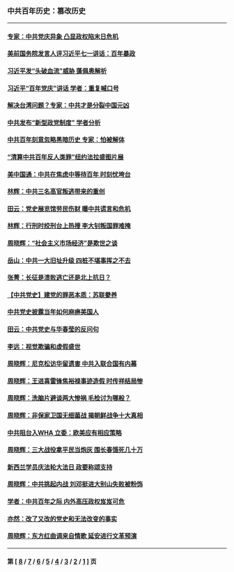 ### 中共百年历史：篡改历史
---
#### [专家：中共党庆异象 凸显政权陷末日危机](../../pages/nf1176115/n13067084.md?08300430) 
#### [美前国务院发言人评习近平七一讲话：百年暴政](../../pages/nf1176115/n13066986.md?08300430) 
#### [习近平发“头破血流”威胁 蓬佩奥解析](../../pages/nf1176115/n13063604.md?08300430) 
#### [习近平“百年党庆”讲话 学者：重复喊口号](../../pages/nf1176115/n13061411.md?08300430) 
#### [解决台湾问题？专家：中共才是分裂中国元凶](../../pages/nf1176115/n13060811.md?08300430) 
#### [中共发布“新型政党制度” 学者分析](../../pages/nf1176115/n13056354.md?08300430) 
#### [中共百年刻意忽略黑暗历史 专家：怕被解体](../../pages/nf1176115/n13056056.md?08300430) 
#### [“清算中共百年反人类罪”纽约法拉盛图片展](../../pages/nf1176115/n13052220.md?08300430) 
#### [美中国通：中共在焦虑中等待百年 时刻忧垮台](../../pages/nf1176115/n13048820.md?08300430) 
#### [林辉：中共三名高官叛逃带来的重创](../../pages/nf1176115/n13035206.md?08300430) 
#### [田云：党史展览馆劳民伤财 曝中共谎言和危机](../../pages/nf1176115/n13033900.md?08300430) 
#### [林辉：行刑时绞刑台上热搜 李大钊叛国罪难掩](../../pages/nf1176115/n13031965.md?08300430) 
#### [周晓辉：“社会主义市场经济”是欺世之谈](../../pages/nf1176115/n13024090.md?08300430) 
#### [岳山：中共一大旧址升级 四桩不堪事挥之不去](../../pages/nf1176115/n13021697.md?08300430) 
#### [张菁：长征是溃败逃亡还是北上抗日？](../../pages/nf1176115/n13020585.md?08300430) 
#### [【中共党史】建党的罪恶本质：苏联豢养](../../pages/nf1176115/n13011888.md?08300430) 
#### [中共党史披露当年如何麻痹美国人](../../pages/nf1176115/n12966400.md?08300430) 
#### [田云：中共党史与华春莹的反问句](../../pages/nf1176115/n12765178.md?08300430) 
#### [李远：视觉欺骗和虚假盛世](../../pages/nf1176115/n12993376.md?08300430) 
#### [周晓辉：尼克松访华留遗害 中共入联合国有内幕](../../pages/nf1176115/n12991422.md?08300430) 
#### [周晓辉：王进喜雷锋焦裕禄事迹造假 时传祥结局惨](../../pages/nf1176115/n12985497.md?08300430) 
#### [周晓辉：洗脑片避谈两大惨祸 毛检讨为哪般？](../../pages/nf1176115/n12971285.md?08300430) 
#### [周晓辉：非保家卫国无细菌战 揭朝鲜战争十大真相](../../pages/nf1176115/n12954161.md?08300430) 
#### [中共阻台入WHA 立委：欧美应有相应策略](../../pages/nf1176115/n12939343.md?08300430) 
#### [周晓辉：三大战役拿平民当炮灰 围长春饿死几十万](../../pages/nf1176115/n12934921.md?08300430) 
#### [新西兰学员庆法轮大法日 政要称颂支持](../../pages/nf1176115/n12932715.md?08300430) 
#### [周晓辉：中共挑起内战 刘邓挺进大别山失败被粉饰](../../pages/nf1176115/n12929004.md?08300430) 
#### [学者：中共百年之际 内外高压政权岌岌可危](../../pages/nf1176115/n12925426.md?08300430) 
#### [亦然：改了又改的党史和无法改变的事实](../../pages/nf1176115/n12919443.md?08300430) 
#### [周晓辉：东方红曲调来自情歌 延安进行文革预演](../../pages/nf1176115/n12914429.md?08300430) 

---
#### 第 [ [8](./8.md?08300430) / [7](./7.md?08300430) / [6](./6.md?08300430) / [5](./5.md?08300430) / [4](./4.md?08300430) / [3](./3.md?08300430) / [2](./2.md?08300430) / [1](./1.md?08300430) ] 页
